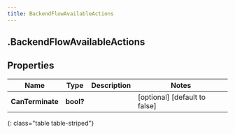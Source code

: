 ```yaml
---
title: BackendFlowAvailableActions
---
```

## .BackendFlowAvailableActions

## Properties

|Name | Type | Description | Notes|
|------------ | ------------- | ------------- | -------------|
| **CanTerminate** | **bool?** |  | [optional] [default to false]|
{: class="table table-striped"}


